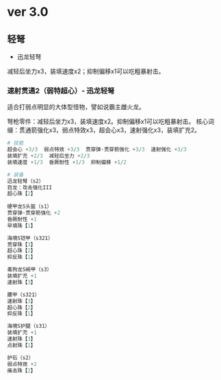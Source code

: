 # ver 3.0

## 轻弩

- 迅龙轻弩

减轻后坐力x3，装填速度x2；抑制偏移x1可以吃粗暴射击。

### 速射贯通2（弱特超心）- 迅龙轻弩

适合打弱点明显的大体型怪物，譬如说霸主雌火龙。

弩枪零件：减轻后坐力x3，装填速度x2。抑制偏移x1可以吃粗暴射击。
核心词缀：贯通箭强化x3，弱点特效x3，超会心x3，速射强化x3，装填扩充2。

```python
# 技能
超会心 +3/3  弱点特效 +3/3  贯穿弹·贯穿箭强化 +3/3  速射强化 +3/3  
装填扩充 +2/3  减轻后坐力 +2/3  
装填速度 +1/3  昏厥耐性 +1/3  抑制偏移 +1/2

# 装备				
迅龙轻弩（s2）			
百龙：攻击强化III		   
超心珠【2】				 
					    
硬甲龙S头盔（s1）
贯穿弹·贯穿箭强化 +2
昏厥耐性 +1
早填珠【1】

海境S铠甲（s321）
贯穿珠【3】
超心珠【2】
抑反珠【1】

毒狗龙S碗甲（s3）
装填扩充 +1
速射珠【3】

腰甲（s321）
速射珠【3】
超心珠【2】
抑反珠【1】

海境S护腿（s31）
装填扩充 +1
速射珠【3】
点射珠【1】

护石（s2）
弱点特效 +2
痛击珠【2】
```

